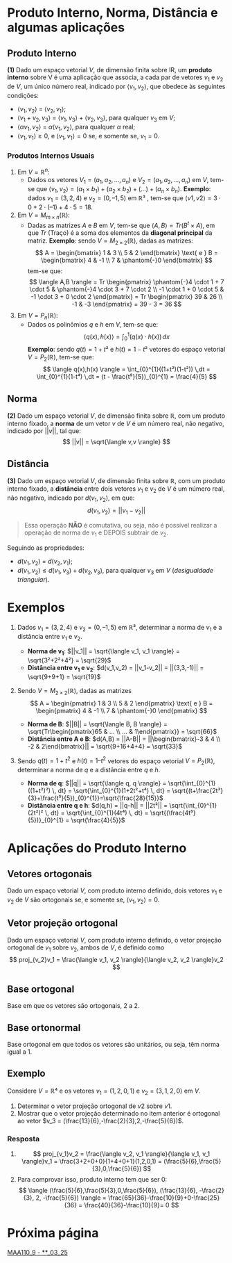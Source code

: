 # Produto Interno, Norma, Distância e algumas aplicações
## Produto Interno
**(1)** Dado um espaço vetorial $V$, de dimensão finita sobre IR, um **produto interno** sobre V é uma aplicação que associa, a cada par de vetores $v_1$ e $v_2$ de $V$, um único número real, indicado por $\langle v_1,v_2 \rangle$, que obedece às seguintes condições:
- $\langle v_1,v_2 \rangle$ = $\langle v_2,v_1 \rangle$;
- $\langle v_1+v_2,v_3 \rangle$ = $\langle v_1,v_3 \rangle$ + $\langle v_2,v_3 \rangle$, para qualquer $v_3$ em $V$;
- $\langle \alpha v_1,v_2 \rangle$ = $\alpha \langle v_1,v_2 \rangle$, para qualquer $\alpha$ real;
- $\langle v_1,v_1 \rangle \geqslant 0$, e $\langle v_1,v_1 \rangle = 0$ se, e somente se, $v_1 = 0$.
### Produtos Internos Usuais
1. Em $V = \mathbb{R}^n$:
	- Dados os vetores $V_1=(a_1,a_2,...,a_n)$ e $V_2=(a_1,a_2,...,a_n)$ em $V$, tem-se que $\langle v_1,v_2 \rangle = (a_1 \times b_1) + (a_2 \times b_2) + (...) + (a_n \times b_n)$.
	**Exemplo**: dados $v_1 = (3,2,4)$ e $v_2 = (0,–1,5)$ em $\mathbb{R}³$ , tem-se que $\langle v1,v2 \rangle = 3 \cdot 0 + 2 \cdot (–1) + 4 \cdot 5 = 18$.
2. Em $V = M_{m \times n}(\mathbb{R})$:
	- Dadas as matrizes $A$ e $B$ em $V$, tem-se que $\langle A,B \rangle = Tr(B^t \times A)$, em que $Tr$ (Traço) é a soma dos elementos da **diagonal principal** da matriz.
	**Exemplo**: sendo $V = M_{2 \times 2}(\mathbb{R})$, dadas as matrizes:
	$$
	A =
	  \begin{bmatrix}
	    1 & 3 \\
	    5 & 2
	  \end{bmatrix} \text{ e }
	B =
	  \begin{bmatrix}
	    4 & -1 \\
	    7 & \phantom{-}0
	  \end{bmatrix}
	$$
	tem-se que:
	$$
	\langle A,B \rangle = Tr
	\begin{pmatrix}
		\phantom{-}4 \cdot 1 + 7 \cdot 5 & \phantom{-}4 \cdot 3 + 7 \cdot 2 \\
		-1 \cdot 1 + 0 \cdot 5 & -1 \cdot 3 + 0 \cdot 2
	\end{pmatrix} = Tr
	\begin{pmatrix}
		39 & 26 \\
		-1 & -3
	\end{pmatrix} = 39 - 3 = 36
	$$
3. Em $V = P_n(\mathbb{R})$:
	- Dados os polinômios $q$ e $h$ em $V$, tem-se que:
	$$
	\langle q(x),h(x) \rangle = \int_{0}^{1}(q(x) \cdot h(x)) \,dx
	$$
	**Exemplo**: sendo $q(t)=1+t²$ e $h(t)=1-t²$ vetores do espaço vetorial $V = P_2(\mathbb{R})$, tem-se que:
	$$
		\langle q(x),h(x) \rangle = \int_{0}^{1}((1+t²)(1-t²)) \,dt = \int_{0}^{1}(1-t⁴) \,dt = (t - \frac{t⁵}{5})_{0}^{1} = \frac{4}{5}
	$$
## Norma
**(2)** Dado um espaço vetorial $V$, de dimensão finita sobre $\mathbb{R}$, com um produto interno fixado, a **norma** de um vetor $v$ de $V$ é um número real, não negativo, indicado por $||v||$, tal que:
$$
||v|| = \sqrt{\langle v,v \rangle}
$$
## Distância
**(3)** Dado um espaço vetorial $V$, de dimensão finita sobre $\mathbb{R}$, com um produto interno fixado, a **distância** entre dois vetores $v_1$ e $v_2$ de $V$ é um
número real, não negativo, indicado por $d(v_1,v_2)$, em que:
$$
d(v_1,v_2) = ||v_1-v_2||
$$
>Essa operação **NÃO** é comutativa, ou seja, não é possível realizar a operação de norma de $v_1$ e DEPOIS subtrair de $v_2$.

Seguindo as propriedades:
- $d(v_1,v_2)$ = $d(v_2,v_1)$;
- $d(v_1,v_2) \leq d(v_1,v_3) + d(v_2,v_3)$, para qualquer $v_3$ em $V$ (*desigualdade triangular*).
# Exemplos
1. Dados $v_1 = (3,2,4)$ e $v_2 = (0,–1,5)$ em $\mathbb{R}³$, determinar a norma de $v_1$ e a distância entre $v_1$ e $v_2$.
	- **Norma de $\mathbf{v_1}$**: $||v_1|| = \sqrt{\langle v_1, v_1 \rangle} = \sqrt{3²+2²+4²} = \sqrt{29}$
	- **Distância entre $\mathbf{v_1}$ e $\mathbf{v_2}$**: $d(v_1,v_2) = ||v_1-v_2|| = ||(3,3,-1)|| = \sqrt{9+9+1} = \sqrt{19}$

2. Sendo $V = M_{2 \times 2}(\mathbb{R})$, dadas as matrizes
	$$
	A = 
	\begin{pmatrix}
		1 & 3 \\
		5 & 2
	\end{pmatrix} \text{ e }
	B = 
	\begin{pmatrix}
		4 & -1 \\
		7 & \phantom{-}0
	\end{pmatrix}
	$$
	- **Norma de $\mathbf{B}$**: $||B|| = \sqrt{\langle B, B \rangle} = \sqrt{Tr\begin{pmatrix}65 & ... \\ ... & 1\end{pmatrix}} = \sqrt{66}$
	- **Distância entre $\mathbf{A}$ e $\mathbf{B}$**: $d(A,B) = ||A-B|| = ||\begin{bmatrix}-3 & 4 \\ -2 & 2\end{bmatrix}|| = \sqrt{9+16+4+4} = \sqrt{33}$

3. Sendo $q(t) = 1 + t^2$ e $h(t) = 1 – t^2$ vetores do espaço vetorial $V = P_2(\mathbb{R})$, determinar a norma de $q$ e a distância entre $q$ e $h$.
	- **Norma de $\mathbf{q}$**: $||q|| = \sqrt{\langle q, q \rangle} = \sqrt{\int_{0}^{1}((1+t²)²) \, dt} = \sqrt{\int_{0}^{1}(1+2t²+t⁴) \, dt} = \sqrt{(t+\frac{2t³}{3}+\frac{t⁵}{5})_{0}^{1}}=\sqrt{\frac{28}{15}}$
	- **Distância entre $\mathbf{q}$ e $\mathbf{h}$**: $d(q,h) = ||q-h|| = ||2t²|| = \sqrt{\int_{0}^{1}(2t²)² \, dt} = \sqrt{\int_{0}^{1}(4t⁴) \, dt} = \sqrt{(\frac{4t⁵}{5})}_{0}^{1} = \sqrt{\frac{4}{5}}$
# Aplicações do Produto Interno
## Vetores ortogonais
Dado um espaço vetorial $V$, com produto interno definido, dois vetores $v_1$ e $v_2$ de $V$ são ortogonais se, e somente se, $\langle v_1,v_2 \rangle = 0$.
## Vetor projeção ortogonal
Dado um espaço vetorial $V$, com produto interno definido, o vetor projeção ortogonal de $v_1$ sobre $v_2$, ambos de $V$, é definido como
$$
proj_{v_2}v_1 = \frac{\langle v_1, v_2 \rangle}{\langle v_2, v_2 \rangle}v_2
$$
## Base ortogonal
Base em que os vetores são ortogonais, 2 a 2.
## Base ortonormal
Base ortogonal em que todos os vetores são
unitários, ou seja, têm norma igual a 1.
## Exemplo
Considere $V = \mathbb{R}⁴$ e os vetores $v_1 = (1,2,0,1)$ e $v_2 = (3,1,2,0)$ em $V$.
1. Determinar o vetor projeção ortogonal de $v2$ sobre $v1$.
2. Mostrar que o vetor projeção determinado no item anterior é ortogonal ao vetor $v_3 = (\frac{13}{6},-\frac{2}{3},2,-\frac{5}{6})$.
### Resposta
1. $$
proj_{v_1}v_2 = \frac{\langle v_2, v_1 \rangle}{\langle v_1, v_1 \rangle}v_1 = \frac{3+2+0+0}{1+4+0+1}(1,2,0,1) = (\frac{5}{6},\frac{5}{3},0,\frac{5}{6})
$$
2. Para comprovar isso, produto interno tem que ser 0:
	$$
	\langle (\frac{5}{6},\frac{5}{3},0,\frac{5}{6}), (\frac{13}{6}, -\frac{2}{3}, 2, -\frac{5}{6}) \rangle = \frac{65}{36}-\frac{10}{9}+0-\frac{25}{36} = \frac{40}{36}-\frac{10}{9}= 0
	$$
# Próxima página
[MAA110_9 - **_03_25](MAA110_9%20-%20**_03_25.md)